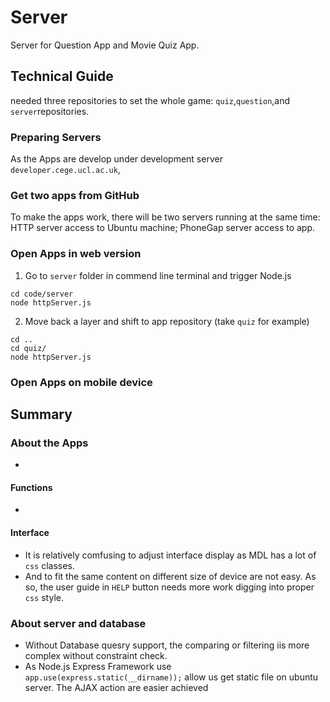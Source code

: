 # Server
Server for Question App and Movie Quiz App. 

## Technical Guide
needed three repositories to set the whole game: `quiz`,`question`,and `server`repositories.
### Preparing Servers
As the Apps are develop under development server `developer.cege.ucl.ac.uk`, 
### Get two apps from GitHub

To make the apps work, there will be two servers running at the same time: HTTP server access to Ubuntu machine; PhoneGap server access to app. 
### Open Apps in web version
1. Go to `server` folder in commend line terminal and trigger Node.js
```
cd code/server
node httpServer.js
```
2. Move back a layer and shift to app repository (take `quiz` for example)
```
cd ..
cd quiz/
node httpServer.js
```
### Open Apps on mobile device

## Summary
### About the Apps
* 
#### Functions
* 
#### Interface
* It is relatively comfusing to adjust interface display as MDL has a lot of `css` classes. 
* And to fit the same content on different size of device are not easy. As so, the user guide in `HELP` button needs more work digging into proper `css` style.
### About server and database
* Without Database quesry support, the comparing or filtering iis more complex without constraint check.
* As Node.js Express Framework use `app.use(express.static(__dirname));` allow us get static file 
on ubuntu server. The AJAX action are easier achieved 
